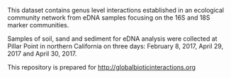 This dataset contains genus level interactions established in an ecological community network from eDNA samples focusing on the 16S and 18S marker communities.

Samples of soil, sand and sediment for eDNA analysis were collected at Pillar Point in northern California on three days: February 8, 2017, April 29, 2017 and April 30, 2017.

This repository is prepared for http://globalbioticinteractions.org
